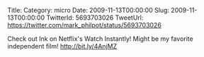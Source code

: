Title: 
Category: micro
Date: 2009-11-13T00:00:00
Slug: 2009-11-13T00:00:00
TwitterId: 5693703026
TweetUrl: https://twitter.com/mark_philpot/status/5693703026

Check out Ink on Netflix's Watch Instantly! Might be my favorite independent film! http://bit.ly/4AnjMZ
